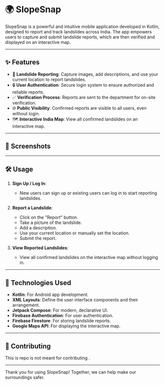 # 🌍 SlopeSnap

SlopeSnap is a powerful and intuitive mobile application developed in Kotlin, designed to report and track landslides across India. The app empowers users to capture and submit landslide reports, which are then verified and displayed on an interactive map.

---

## ✨ Features

- 📸 **Landslide Reporting**: Capture images, add descriptions, and use your current location to report landslides.
- 🔒 **User Authentication**: Secure login system to ensure authorized and reliable reports.
- ✅ **Verification Process**: Reports are sent to the department for on-site verification.
- 🌐 **Public Visibility**: Confirmed reports are visible to all users, even without login.
- 🗺️ **Interactive India Map**: View all confirmed landslides on an interactive map.

---

## 📱 Screenshots

---

## 🛠️ Usage

1. **Sign Up / Log In**:
    - New users can sign up or existing users can log in to start reporting landslides.

2. **Report a Landslide**:
    - Click on the "Report" button.
    - Take a picture of the landslide.
    - Add a description.
    - Use your current location or manually set the location.
    - Submit the report.

3. **View Reported Landslides**:
    - View all confirmed landslides on the interactive map without logging in.

---

## 🧰 Technologies Used

- **Kotlin**: For Android app development.
- **XML Layouts**: Define the user interface components and their arrangement.
- **Jetpack Compose**: For modern, declarative UI.
- **Firebase Authentication**: For user authentication.
- **Firebase Firestore**: For storing landslide reports.
- **Google Maps API**: For displaying the interactive map.

---

## 🤝 Contributing

This is repo is not meant for contributing .

---

Thank you for using SlopeSnap! Together, we can help make our surroundings safer.

